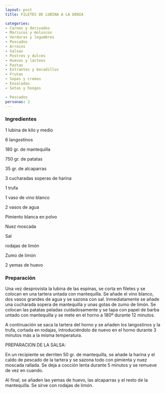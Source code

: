 ```yaml
---
layout: post
title: FILETES DE LUBINA A LA DENIA

categories:
- Carnes y derivados
- Mariscos y moluscos
- Verduras y legumbres
- Pescados
- Arroces
- Salsas
- Postres y dulces
- Huevos y lacteos
- Pastas
- Entrantes y bocadillos
- Frutas
- Sopas y cremas
- Ensaladas
- Setas y hongos

- Pescados
personas: 2 
---
```

<h3>Ingredientes</h3>
1 lubina de kilo y medio

6 langostinos

180 gr. de mantequilla

750 gr. de patatas

35 gr. de alcaparras

3 cucharadas soperas de harina

1 trufa

1 vaso de vino blanco

2 vasos de agua

Pimiento blanca en polvo

Nuez moscada

Sal

rodajas de limón

Zumo de limón

2 yemas de huevo

<h3>Preparación</h3>
Una vez desprovista la lubina de las espinas, se corta en filetes y se colocan en una tartera untada con mantequilla. Se añade el vino blanco, dos vasos grandes de agua y se sazona con sal. Inmediatamente se añade una cucharada sopera de mantequilla y unas gotas de zumo de limón. Se colocan las patatas peladas cuidadosamente y se tapa con papel de barba untado con mantequilla y se mete en el horno a 180&ordm; durante 12 minutos.

A continuación se saca la tartera del horno y se añaden los langostinos y la trufa, cortada en rodajas, introduciéndolo de nuevo en el horno durante 3 minutos más a la misma temperatura.

PREPARACION DE LA SALSA:

En un recipiente se derriten 50 gr. de mantequilla, se añade la harina y el caldo de pescado de la tartera y se sazona todo con pimienta y nuez moscada rallada. Se deja a cocción lenta durante 5 minutos y se remueve de vez en cuando.

Al final, se añaden las yemas de huevo, las alcaparras y el resto de la mantequilla. Se sirve con rodajas de limón.

